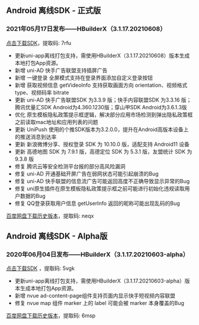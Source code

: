 ## Android 离线SDK - 正式版

### 2021年05月17日发布——HBuilderX（3.1.17.20210608）
[点击下载SDK](https://pan.baidu.com/s/14SZ-CjlbaNtGHk3CpamgXQ)，提取码: 7rfu

+ 更新uni-app离线打包支持，需使用HBuilderX（3.1.17.20210608）版本生成本地打包App资源。
+ 新增 uni-AD 快手广告联盟支持插屏广告
+ 新增 一键登录 全屏模式支持在登录界面添加自定义登录按钮
+ 新增 获取视频信息 getVideoInfo 支持获取画面方向 orientation、视频格式 type、视频码率 bitrate
+ 更新 uni-AD 快手广告联盟SDK 为3.3.9 版；快手内容联盟SDK 为3.3.16 版；腾讯优量汇SDK Android为4.360.1230版；穿山甲SDK Android为3.6.1.3版
+ 优化 原生模板隐私政策提示框逻辑，解决部分应用市场检测到弹出隐私政策框之前读取mac地址和应用列表的问题
+ 更新 UniPush 使用的个推SDK版本为3.2.0.0，提升在Android高版本设备上的推送消息到达率
+ 更新 新浪微博分享、授权登录 SDK 为 10.10.0 版，适配支持 Android11 设备
+ 更新 高德地图 SDK 为 7.9.1 版，高德定位 SDK 为 5.3.1 版，友盟统计 SDK 为 9.3.8 版
+ 修复 腾讯云等安全检测平台报的部分高风险漏洞
+ 修复 uni-AD 开通基础开屏广告在弱网状态可能引起崩溃的Bug
+ 修复 uni-AD 快手联盟的信息流广告可能返回高度不正确导致显示异常的Bug
+ 修复 uni原生插件在原生模板隐私政策提示框之前可能进行初始化违规读取用户数据的Bug
+ 修复 QQ登录获取用户信息 getUserInfo 返回的昵称可能出现乱码的Bug


[百度网盘下载历史版本](https://pan.baidu.com/s/1Gpbnq3wLvvnRO6W-SlvVpA)，提取码: neqx



## Android 离线SDK - Alpha版### 2020年06月04日发布——HBuilderX（3.1.17.20210603-alpha）[点击下载SDK](https://pan.baidu.com/s/1NLBTW94Im_zg5R38Wiijdg) ，提取码: 5vgk+ 更新uni-app离线打包支持，需使用HBuilderX（3.1.17.20210603-alpha）版本生成本地打包App资源。+ 新增 nvue ad-content-page组件支持页面内显示快手短视频内容联盟+ 修复 nvue map 组件 marker 上的 label 可能会被 marker 本身覆盖的Bug[百度网盘下载历史版本](https://pan.baidu.com/s/10fne34bwxWGtDJTd4PhroA)，提取码: 6msp
